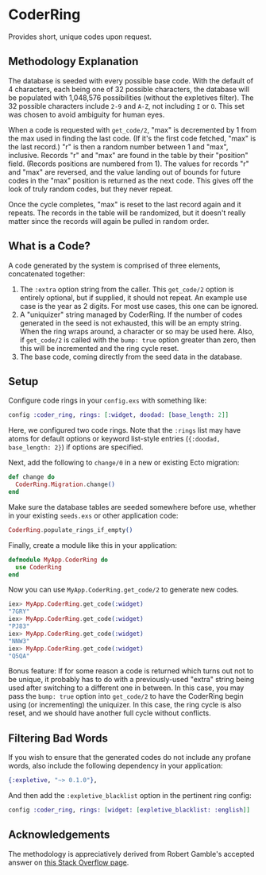 # CoderRing

Provides short, unique codes upon request.

## Methodology Explanation

The database is seeded with every possible base code. With the default of 4
characters, each being one of 32 possible characters, the database will be
populated with 1,048,576 possibilities (without the expletives filter). The
32 possible characters include `2-9` and `A-Z`, not including `I` or `O`.
This set was chosen to avoid ambiguity for human eyes.

When a code is requested with `get_code/2`, "max" is decremented by 1 from
the max used in finding the last code. (If it's the first code fetched, "max"
is the last record.) "r" is then a random number between 1 and "max",
inclusive. Records "r" and "max" are found in the table by their "position"
field. (Records positions are numbered from 1). The values for records "r"
and "max" are reversed, and the value landing out of bounds for future codes
in the "max" position is returned as the next code. This gives off the look
of truly random codes, but they never repeat.

Once the cycle completes, "max" is reset to the last record again and it
repeats. The records in the table will be randomized, but it doesn't really
matter since the records will again be pulled in random order.

## What is a Code?

A code generated by the system is comprised of three elements, concatenated
together:

1. The `:extra` option string from the caller. This `get_code/2` option is
   entirely optional, but if supplied, it should not repeat. An example use
   case is the year as 2 digits. For most use cases, this one can be ignored.
2. A "uniquizer" string managed by CoderRing. If the number of codes
   generated in the seed is not exhausted, this will be an empty string. When
   the ring wraps around, a character or so may be used here. Also, if
   `get_code/2` is called with the `bump: true` option greater than zero,
   then this will be incremented and the ring cycle reset.
3. The base code, coming directly from the seed data in the database.

## Setup

Configure code rings in your `config.exs` with something like:

```elixir
config :coder_ring, rings: [:widget, doodad: [base_length: 2]]
```

Here, we configured two code rings. Note that the `:rings` list may have
atoms for default options or keyword list-style entries (`{:doodad,
base_length: 2}`) if options are specified.

Next, add the following to `change/0` in a new or existing Ecto migration:

```elixir
def change do
  CoderRing.Migration.change()
end
```

Make sure the database tables are seeded somewhere before use, whether in
your existing `seeds.exs` or other application code:

```elixir
CoderRing.populate_rings_if_empty()
```

Finally, create a module like this in your application:

```elixir
defmodule MyApp.CoderRing do
  use CoderRing
end
```

Now you can use `MyApp.CoderRing.get_code/2` to generate new codes.

```elixir
iex> MyApp.CoderRing.get_code(:widget)
"7GRY"
iex> MyApp.CoderRing.get_code(:widget)
"PJ83"
iex> MyApp.CoderRing.get_code(:widget)
"NNW3"
iex> MyApp.CoderRing.get_code(:widget)
"Q5QA"
```

Bonus feature: If for some reason a code is returned which turns out not to
be unique, it probably has to do with a previously-used "extra" string being
used after switching to a different one in between. In this case, you may
pass the `bump: true` option into `get_code/2` to have the CoderRing begin
using (or incrementing) the uniquizer. In this case, the ring cycle is also
reset, and we should have another full cycle without conflicts.

## Filtering Bad Words

If you wish to ensure that the generated codes do not include any profane
words, also include the following dependency in your application:

```elixir
{:expletive, "~> 0.1.0"},
```

And then add the `:expletive_blacklist` option in the pertinent ring config:

```elixir
config :coder_ring, rings: [widget: [expletive_blacklist: :english]]
```

## Acknowledgements

The methodology is appreciatively derived from Robert Gamble's accepted
answer on [this Stack Overflow
page](https://stackoverflow.com/questions/196017/unique-non-repeating-random-numbers-in-o1/16097246#16097246).